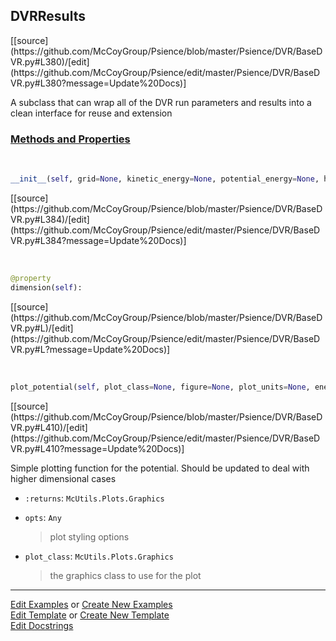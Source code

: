 ## <a id="Psience.DVR.BaseDVR.DVRResults">DVRResults</a> 
<div class="docs-source-link" markdown="1">
[[source](https://github.com/McCoyGroup/Psience/blob/master/Psience/DVR/BaseDVR.py#L380)/[edit](https://github.com/McCoyGroup/Psience/edit/master/Psience/DVR/BaseDVR.py#L380?message=Update%20Docs)]
</div>

A subclass that can wrap all of the DVR run parameters and results into a clean interface for reuse and extension



<div class="collapsible-section">
 <div class="collapsible-section collapsible-section-header" markdown="1">
 
### <a class="collapse-link" data-toggle="collapse" href="#methods">Methods and Properties</a> <a class="float-right" data-toggle="collapse" href="#methods"><i class="fa fa-chevron-down"></i></a>

 </div>
 <div class="collapsible-section collapsible-section-body collapse" id="methods" markdown="1">

<a id="Psience.DVR.BaseDVR.DVRResults.__init__" class="docs-object-method">&nbsp;</a> 
```python
__init__(self, grid=None, kinetic_energy=None, potential_energy=None, hamiltonian=None, wavefunctions=None, parent=None, **opts): 
```
<div class="docs-source-link" markdown="1">
[[source](https://github.com/McCoyGroup/Psience/blob/master/Psience/DVR/BaseDVR.py#L384)/[edit](https://github.com/McCoyGroup/Psience/edit/master/Psience/DVR/BaseDVR.py#L384?message=Update%20Docs)]
</div>

<a id="Psience.DVR.BaseDVR.DVRResults.dimension" class="docs-object-method">&nbsp;</a> 
```python
@property
dimension(self): 
```
<div class="docs-source-link" markdown="1">
[[source](https://github.com/McCoyGroup/Psience/blob/master/Psience/DVR/BaseDVR.py#L)/[edit](https://github.com/McCoyGroup/Psience/edit/master/Psience/DVR/BaseDVR.py#L?message=Update%20Docs)]
</div>

<a id="Psience.DVR.BaseDVR.DVRResults.plot_potential" class="docs-object-method">&nbsp;</a> 
```python
plot_potential(self, plot_class=None, figure=None, plot_units=None, energy_threshold=None, zero_shift=False, **opts): 
```
<div class="docs-source-link" markdown="1">
[[source](https://github.com/McCoyGroup/Psience/blob/master/Psience/DVR/BaseDVR.py#L410)/[edit](https://github.com/McCoyGroup/Psience/edit/master/Psience/DVR/BaseDVR.py#L410?message=Update%20Docs)]
</div>

Simple plotting function for the potential.
Should be updated to deal with higher dimensional cases
- `:returns`: `McUtils.Plots.Graphics`
    >
- `opts`: `Any`
    >plot styling options
- `plot_class`: `McUtils.Plots.Graphics`
    >the graphics class to use for the plot

 </div>
</div>




___

[Edit Examples](https://github.com/McCoyGroup/Psience/edit/gh-pages/ci/examples/Psience/DVR/BaseDVR/DVRResults.md) or 
[Create New Examples](https://github.com/McCoyGroup/Psience/new/gh-pages/?filename=ci/examples/Psience/DVR/BaseDVR/DVRResults.md) <br/>
[Edit Template](https://github.com/McCoyGroup/Psience/edit/gh-pages/ci/docs/Psience/DVR/BaseDVR/DVRResults.md) or 
[Create New Template](https://github.com/McCoyGroup/Psience/new/gh-pages/?filename=ci/docs/templates/Psience/DVR/BaseDVR/DVRResults.md) <br/>
[Edit Docstrings](https://github.com/McCoyGroup/Psience/edit/master/Psience/DVR/BaseDVR.py#L380?message=Update%20Docs)